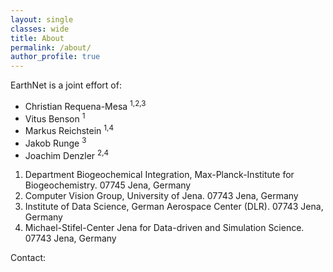 ```yaml
---
layout: single
classes: wide
title: About
permalink: /about/
author_profile: true
---
```


EarthNet is a joint effort of:
* Christian Requena-Mesa <sup>1,2,3</sup>
* Vitus Benson <sup>1</sup>
* Markus Reichstein <sup>1,4</sup>
* Jakob Runge <sup>3</sup>
* Joachim Denzler <sup>2,4</sup>

1. Department Biogeochemical Integration, Max-Planck-Institute for Biogeochemistry. 07745 Jena, Germany
2. Computer Vision Group, University of Jena. 07743 Jena, Germany
3. Institute of Data Science, German Aerospace Center (DLR). 07743 Jena, Germany
4. Michael-Stifel-Center Jena for Data-driven and Simulation Science. 07743 Jena, Germany

Contact: 


